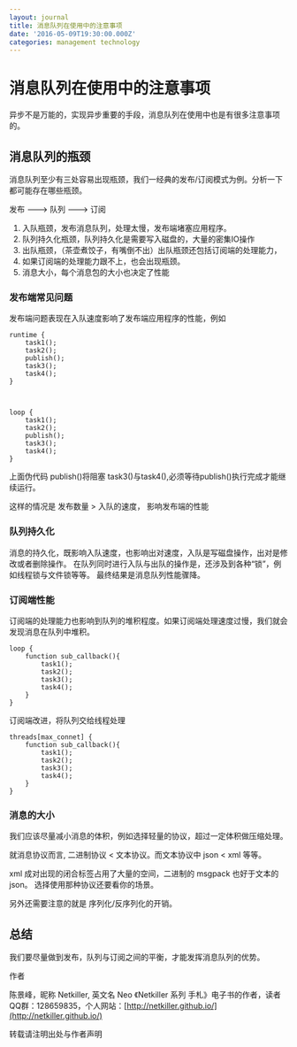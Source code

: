 ```yaml
---
layout: journal
title: 消息队列在使用中的注意事项
date: '2016-05-09T19:30:00.000Z'
categories: management technology
---
```


# 消息队列在使用中的注意事项

异步不是万能的，实现异步重要的手段，消息队列在使用中也是有很多注意事项的。

## 消息队列的瓶颈

消息队列至少有三处容易出现瓶颈，我们一经典的发布/订阅模式为例。分析一下都可能存在哪些瓶颈。

发布 ---&gt; 队列 ---&gt; 订阅

1. 入队瓶颈，发布消息队列，处理太慢，发布端堵塞应用程序。
2. 队列持久化瓶颈，队列持久化是需要写入磁盘的，大量的密集IO操作
3. 出队瓶颈，（茶壶煮饺子，有嘴倒不出）出队瓶颈还包括订阅端的处理能力，
4. 如果订阅端的处理能力跟不上，也会出现瓶颈。
5. 消息大小，每个消息包的大小也决定了性能

### 发布端常见问题

发布端问题表现在入队速度影响了发布端应用程序的性能，例如

```text
runtime {
    task1();
    task2();
    publish();
    task3();
    task4();
}



loop {
    task1();
    task2();
    publish();
    task3();
    task4();
}
```

上面伪代码 publish\(\)将阻塞 task3\(\)与task4\(\),必须等待publish\(\)执行完成才能继续运行。

这样的情况是 发布数量 &gt; 入队的速度， 影响发布端的性能

### 队列持久化

消息的持久化，既影响入队速度，也影响出对速度，入队是写磁盘操作，出对是修改或者删除操作。 在队列同时进行入队与出队的操作是，还涉及到各种“锁”，例如线程锁与文件锁等等。 最终结果是消息队列性能骤降。

### 订阅端性能

订阅端的处理能力也影响到队列的堆积程度。如果订阅端处理速度过慢，我们就会发现消息在队列中堆积。

```text
loop {
    function sub_callback(){
        task1();
        task2();
        task3();
        task4();
    }
}
```

订阅端改进，将队列交给线程处理

```text
threads[max_connet] {
    function sub_callback(){
        task1();
        task2();
        task3();
        task4();
    }
}
```

### 消息的大小

我们应该尽量减小消息的体积，例如选择轻量的协议，超过一定体积做压缩处理。

就消息协议而言, 二进制协议 &lt; 文本协议。而文本协议中 json &lt; xml 等等。

xml 成对出现的闭合标签占用了大量的空间，二进制的 msgpack 也好于文本的 json。 选择使用那种协议还要看你的场景。

另外还需要注意的就是 序列化/反序列化的开销。

## 总结

我们要尽量做到发布，队列与订阅之间的平衡，才能发挥消息队列的优势。

作者

陈景峰，昵称 Netkiller, 英文名 Neo 《Netkiller 系列 手札》电子书的作者，读者QQ群：128659835，个人网站：[http://netkiller.github.io/](http://netkiller.github.io/)

转载请注明出处与作者声明

